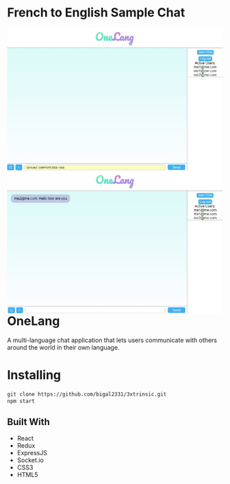 
# French to English Sample Chat

<img src="/public/frenchChat.JPG" align="right" />
<img src="/public/frenchChatResult.JPG" align="right" />

##
##

# OneLang

A multi-language chat application that lets users communicate with others around the world in their own language.



# Installing


```
git clone https://github.com/bigal2331/3xtrinsic.git
npm start
```
## Built With

* React
* Redux
* ExpressJS
* Socket.io
* CSS3
* HTML5
